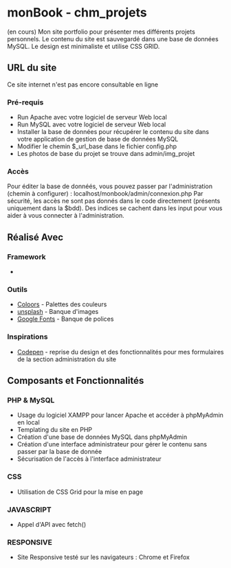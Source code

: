 # monBook - chm_projets

(en cours)
Mon site portfolio pour présenter mes différents projets personnels. Le contenu du site est sauvegardé dans une base de données MySQL. Le design est minimaliste et utilise CSS GRID.

## URL du site

Ce site internet n'est pas encore consultable en ligne

### Pré-requis

* Run Apache avec votre logiciel de serveur Web local
* Run MySQL avec votre logiciel de serveur Web local 
* Installer la base de données pour récupérer le contenu du site dans votre application de gestion de base de données MySQL
* Modifier le chemin $_url_base dans le fichier config.php
* Les photos de base du projet se trouve dans admin/img_projet

### Accès

Pour éditer la base de donnéés, vous pouvez passer par l'administration (chemin à configurer) : localhost/monbook/admin/connexion.php
Par sécurité, les accès ne sont pas donnés dans le code directement (présents uniquement dans la $bdd).
Des indices se cachent dans les input pour vous aider à vous connecter à l'administration. 

## Réalisé Avec 

### Framework

* 

### Outils

* [Coloors](https://coolors.co/) - Palettes des couleurs
* [unsplash](https://unsplash.com/) - Banque d'images
* [Google Fonts](https://fonts.google.com/) - Banque de polices

### Inspirations

* [Codepen](https://codepen.io/abergin/pen/ihlDf) - reprise du design et des fonctionnalités pour mes formulaires de la section administration du site

## Composants et Fonctionnalités

### PHP & MySQL
* Usage du logiciel XAMPP pour lancer Apache et accéder à phpMyAdmin en local
* Templating du site en PHP
* Création d'une base de données MySQL dans phpMyAdmin
* Création d'une interface administrateur pour gérer le contenu sans passer par la base de donnée
* Sécurisation de l'accès à l'interface administrateur

### CSS
* Utilisation de CSS Grid pour la mise en page 

### JAVASCRIPT

* Appel d'API avec fetch()

### RESPONSIVE
* Site Responsive testé sur les navigateurs : Chrome et Firefox


